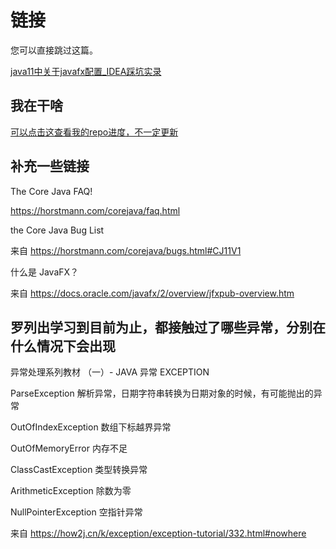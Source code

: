 # 链接
您可以直接跳过这篇。


[java11中关于javafx配置_IDEA踩坑实录](java11中关于javafx配置_IDEA踩坑实录.md)

## 我在干啥
[可以点击这查看我的repo进度，不一定更新](TODO.md)



## 补充一些链接
The Core Java FAQ!

https://horstmann.com/corejava/faq.html

the Core Java Bug List

来自 <https://horstmann.com/corejava/bugs.html#CJ11V1> 

什么是 JavaFX？

来自 <https://docs.oracle.com/javafx/2/overview/jfxpub-overview.htm> 



## 罗列出学习到目前为止，都接触过了哪些异常，分别在什么情况下会出现
异常处理系列教材 （一）- JAVA 异常 EXCEPTION

ParseException 解析异常，日期字符串转换为日期对象的时候，有可能抛出的异常

OutOfIndexException 数组下标越界异常

OutOfMemoryError 内存不足

ClassCastException 类型转换异常

ArithmeticException 除数为零

NullPointerException 空指针异常

来自 <https://how2j.cn/k/exception/exception-tutorial/332.html#nowhere> 


